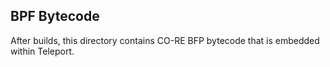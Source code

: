 ## BPF Bytecode

After builds, this directory contains CO-RE BFP bytecode that is embedded within Teleport.

